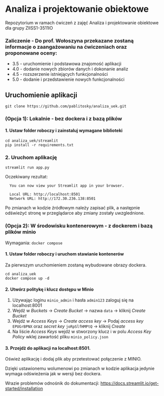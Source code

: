 # Analiza i projektowanie obiektowe
Repozytorium w ramach ćwiczeń z zajęć Analiza i projektowanie obiektowe dla grupy ZIISS1-3511IO

### Zaliczenie - Do prof. Wołoszyna przekazane zostaną informacje o zaangażowaniu na ćwiczeniach oraz proponowane oceny:
- 3.5 - uruchomienie i podstawowa znajomość aplikacji
- 4.0 - dodanie nowych zbiorów danych i dokonanie analiz
- 4.5 - rozszerzenie istniejących funkcjonalności
- 5.0 - dodanie i przedstawienie nowych funkcjonalności

## Uruchomienie aplikacji
```
git clone https://github.com/pablitosky/analiza_uek.git
```
### (Opcja 1): Lokalnie - bez dockera i z bazą plików

#### 1. Ustaw folder roboczy i zainstaluj wymagane biblioteki
```
cd analiza_uek/streamlit
pip install -r requirements.txt
```

### 2. Uruchom aplikację
```
streamlit run app.py
```
Oczekiwany rezultat: 
```
  You can now view your Streamlit app in your browser.

  Local URL: http://localhost:8501
  Network URL: http://172.30.236.138:8501
```

Po zmianach w kodzie źródłowym należy zapisać plik, a następnie odświeżyć stronę w przeglądarce aby zmiany zostały uwzglednione.

### (Opcja 2): W środowisku kontenerowym - z dockerem i bazą plików minio
Wymagania: `docker compose`

#### 1. Ustaw folder roboczy i uruchom stawianie kontenerów
Za pierwszym uruchomieniem zostaną wybudowane obrazy dockera.
```
cd analiza_uek
docker compose up -d
```

#### 2. Utwórz politykę i klucz dostępu w Minio
1. Używając loginu `minio_admin` i hasła `admin123` zaloguj się na localhost:8001
2. Wejdź w *Buckets* -> *Create Bucket* -> nazwa `data` -> kliknij *Create Bucket*
3. Wejdź w *Access Keys* -> *Create access key* -> Podaj *access key* `EPUGrBPNX` oraz *secret key* `joRpSlfHMPtQ` -> kliknij *Create*
4. Na liście *Access Keys* wejdź w stworzony klucz i w polu *Access Key Policy* wklej zawartość pliku `minio_policy.json`

#### 3. Przejdż do aplikacji na localhost:8501.
Ośwież aplikację i dodaj plik aby przetestować połączenie z MINIO.

Dzięki ustawionemu wolumenowi po zmianach w kodzie aplikacja jedynie wymaga odświeżenia jak w wersji bez dockera.

Wrazie problemów odnośnik do dokumentacji: https://docs.streamlit.io/get-started/installation
